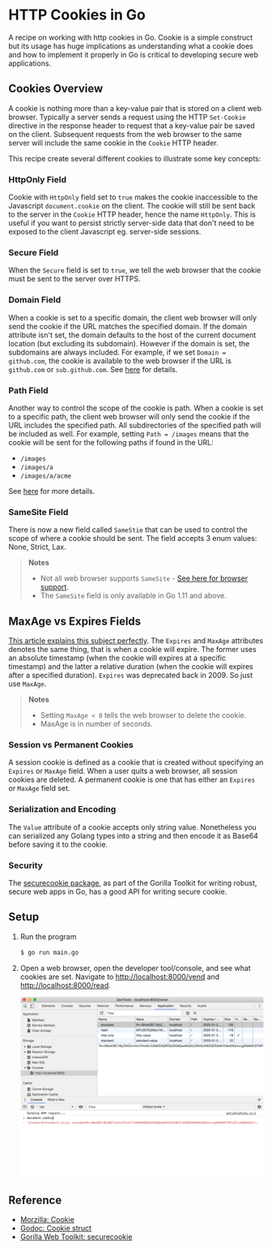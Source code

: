 # HTTP Cookies in Go

A recipe on working with http cookies in Go. Cookie is a simple construct but its usage has huge implications as understanding what a cookie does and how to implement it properly in Go is critical to developing secure web applications.

## Cookies Overview

A cookie is nothing more than a key-value pair that is stored on a client web browser. Typically a server sends a request using the HTTP `Set-Cookie` directive in the response header to request that a key-value pair be saved on the client. Subsequent requests from the web browser to the same server will include the same cookie in the `Cookie` HTTP header. 

This recipe create several different cookies to illustrate some key concepts:

### HttpOnly Field
 
Cookie with `HttpOnly` field set to `true` makes the cookie inaccessible to the Javascript `document.cookie` on the client. The cookie will still be sent back to the server in the `Cookie` HTTP header, hence the name `HttpOnly`. This is useful if you want to persist strictly server-side data that don't need to be exposed to the client Javascript eg. server-side sessions.

### Secure Field

When the `Secure` field is set to `true`, we tell the web browser that the cookie must be sent to the server over HTTPS.

### Domain Field

When a cookie is set to a specific domain, the client web browser will only send the cookie if the URL matches the specified domain. If the domain attribute isn't set, the domain defaults to the host of the current document location (but excluding its subdomain). However if the domain is set, the subdomains are always included. For example, if we set `Domain = github.com`, the cookie is available to the web browser if the URL is `github.com` or `sub.github.com`. See [here](https://developer.mozilla.org/en-US/docs/Web/HTTP/Cookies) for details.

### Path Field

Another way to control the scope of the cookie is path. When a cookie is set to a specific path, the client web browser will only send the cookie if the URL includes the specified path. All subdirectories of the specified path will be included as well. For example, setting `Path = /images` means that the cookie will be sent for the following paths if found in the URL:

* `/images`
* `/images/a`
* `/images/a/acme`

See [here](https://developer.mozilla.org/en-US/docs/Web/HTTP/Cookies) for more details.

### SameSite Field

There is now a new field called `SameStie` that can be used to control the scope of where a cookie should be sent. The field accepts 3 enum values: None, Strict, Lax.

> **Notes**
>
> * Not all web browser supports `SameSite` - [See here for browser support](https://developer.mozilla.org/en-US/docs/Web/HTTP/headers/Set-Cookie#Browser_compatibility).
> * The `SameSite` field is only available in Go 1.11 and above.

## MaxAge vs Expires Fields

[This article explains this subject perfectly](https://mrcoles.com/blog/cookies-max-age-vs-expires/). The `Expires` and `MaxAge` attributes denotes the same thing, that is when a cookie will expire. The former uses an absolute timestamp (when the cookie will expires at a specific timestamp) and the latter a relative duration (when the cookie will expires after a specified duration). `Expires` was deprecated back in 2009. So just use `MaxAge`. 

> **Notes**
>
> * Setting `MaxAge < 0` tells the web browser to delete the cookie.
> * MaxAge is in number of seconds.

### Session vs Permanent Cookies

A session cookie is defined as a cookie that is created without specifying an `Expires` or `MaxAge` field. When a user quits a web browser, all session cookies are deleted. A permanent cookie is one that has either an `Expires` or `MaxAge` field set.

### Serialization and Encoding

The `Value` attribute of a cookie accepts only string value. Nonetheless you can serialized any Golang types into a string and then encode it as Base64 before saving it to the cookie.

### Security

The [securecookie package](https://github.com/gorilla/securecookie), as part of the Gorilla Toolkit for writing robust, secure web apps in Go, has a good API for writing secure cookie.

## Setup

1. Run the program

   ```bash
   $ go run main.go
   ```
   
1. Open a web browser, open the developer tool/console, and see what cookies are set. Navigate to <http://localhost:8000/vend> and <http://localhost:8000/read>.

   ![Chrome](images/chrome-developer-tool.png)
   
## Reference

* [Morzilla: Cookie](https://developer.mozilla.org/en-US/docs/Web/HTTP/Cookies)
* [Godoc: Cookie struct](https://golang.org/pkg/net/http/#Cookie)
* [Gorilla Web Toolkit: securecookie](https://www.gorillatoolkit.org/pkg/securecookie)
